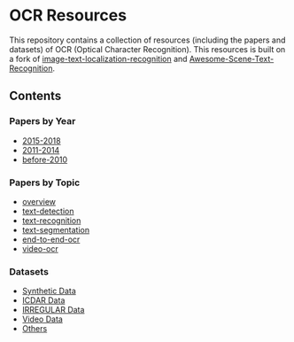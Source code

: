# OCR Resources
This repository contains a collection of resources (including the papers and datasets) of OCR (Optical Character Recognition).
This resources is built on a fork of [image-text-localization-recognition](https://github.com/whitelok/image-text-localization-recognition) and [Awesome-Scene-Text-Recognition](https://github.com/chongyangtao/Awesome-Scene-Text-Recognition).

## Contents

### Papers by Year
  - [2015-2018](papers/papers_by_year/2015-2018.md)
  - [2011-2014](papers/papers_by_year/2011-2014.md)
  - [before-2010](papers/papers_by_year/before-2010.md)

### Papers by Topic
  - [overview](papers/papers_by_topic/overview.md)
  - [text-detection](papers/papers_by_topic/text-detection.md)
  - [text-recognition](papers/papers_by_topic/text-recognition.md)
  - [text-segmentation](papers/papers_by_topic/text-segmentation.md)
  - [end-to-end-ocr](papers/papers_by_topic/end-to-end-ocr.md)
  - [video-ocr](papers/papers_by_topic/video-ocr.md)

### Datasets
  - [Synthetic Data](datasets/SYNTH_DATA)
  - [ICDAR Data](datasets/ICDAR_DATA)
  - [IRREGULAR Data](datasets/IRREGULAR_DATA)
  - [Video Data](datasets/VIDEO_DATA)
  - [Others](datasets/Others)
